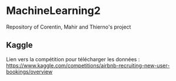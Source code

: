 # MachineLearning2
Repository of Corentin, Mahir and Thierno's project


## Kaggle

Lien vers la compétition pour télécharger les données : https://www.kaggle.com/competitions/airbnb-recruiting-new-user-bookings/overview
